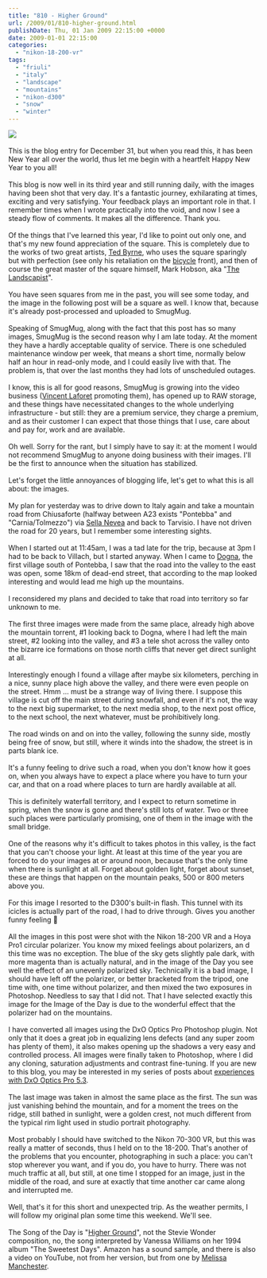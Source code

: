 ```yaml
---
title: "810 - Higher Ground"
url: /2009/01/810-higher-ground.html
publishDate: Thu, 01 Jan 2009 22:15:00 +0000
date: 2009-01-01 22:15:00
categories: 
  - "nikon-18-200-vr"
tags: 
  - "friuli"
  - "italy"
  - "landscape"
  - "mountains"
  - "nikon-d300"
  - "snow"
  - "winter"
---
```

<a href="https://d25zfm9zpd7gm5.cloudfront.net/1200x1200/2008/20081231_135214_ps.jpg" target="_blank"><img src="https://d25zfm9zpd7gm5.cloudfront.net/0600x0600/2008/20081231_135214_ps.jpg"/></a><br/><br/>This is the blog entry for December 31, but when you read this, it has been New Year all over the world, thus let me begin with a heartfelt Happy New Year to you all!<br/><br/>This blog is now well in its third year and still running daily, with the images having been shot that very day. It's a fantastic journey, exhilarating at times, exciting and very satisfying. Your feedback plays an important role in that. I remember times when I wrote practically into the void, and now I see a steady flow of comments. It makes all the difference. Thank you.<br/><br/>Of the things that I've learned this year, I'd like to point out only one, and that's my new found appreciation of the square. This is completely due to the works of two great artists, <a href="http://imagefiction.blogspot.com/" target="_blank">Ted Byrne</a>, who uses the square sparingly but with perfection (see only his retaliation on the <a href="http://imagefiction.blogspot.com/2008/12/merry-everyone.html" target="_blank">bicycle</a> front), and then of course the great master of the square himself, Mark Hobson, aka "<a href="http://landscapist.squarespace.com/" target="_blank">The Landscapist</a>".<br/><br/>You have seen squares from me in the past, you will see some today, and the image in the following post will be a square as well. I know that, because it's already post-processed and uploaded to SmugMug.<br/><br/><a href="https://d25zfm9zpd7gm5.cloudfront.net/1200x1200/2008/20081231_124455_ps.jpg" target="_blank"><img alt="" border="0" src="https://d25zfm9zpd7gm5.cloudfront.net/0150x0150/2008/20081231_124455_ps.jpg" style="margin: 10pt 0px 10px 0pt; float: right;"/></a> Speaking of SmugMug, along with the fact that this post has so many images, SmugMug is the second reason why I am late today. At the moment they have a hardly acceptable quality of service. There is one scheduled maintenance window per week, that means a short time, normally below half an hour in read-only mode, and I could easily live with that. The problem is, that over the last months they had lots of unscheduled outages.<br/><br/>I know, this is all for good reasons, SmugMug is growing into the video business (<a href="http://blog.vincentlaforet.com/" target="_blank">Vincent Laforet</a> promoting them), has opened up to RAW storage, and these things have necessitated changes to the whole underlying infrastructure - but still: they are a premium service, they charge a premium, and as their customer I can expect that those things that I use, care about and pay for, work and are available.<br/><br/>Oh well. Sorry for the rant, but I simply have to say it: at the moment I would not recommend SmugMug to anyone doing business with their images. I'll be the first to announce when the situation has stabilized.<br/><br/><a href="https://d25zfm9zpd7gm5.cloudfront.net/1200x1200/2008/20081231_124616_ps.jpg" target="_blank"><img alt="" border="0" src="https://d25zfm9zpd7gm5.cloudfront.net/0150x0150/2008/20081231_124616_ps.jpg" style="margin: 0pt 10px 0pt 0px; float: left;"/></a> Let's forget the little annoyances of blogging life, let's get to what this is all about: the images.<br/><br/>My plan for yesterday was to drive down to Italy again and take a mountain road from Chiusaforte (halfway between A23 exists "Pontebba" and "Carnia/Tolmezzo") via <a href="http://en.wikipedia.org/wiki/Sella_Nevea" target="_blank">Sella Nevea</a> and back to Tarvisio. I have not driven the road for 20 years, but I remember some interesting sights.<br/><br/><a href="https://d25zfm9zpd7gm5.cloudfront.net/1200x1200/2008/20081231_124355_ps.jpg" target="_blank"><img alt="" border="0" src="https://d25zfm9zpd7gm5.cloudfront.net/0150x0150/2008/20081231_124355_ps.jpg" style="margin: 10pt 0px 10px 0pt; float: right;"/></a> When I started out at 11:45am, I was a tad late for the trip, because at 3pm I had to be back to Villach, but I started anyway. When I came to <a href="http://maps.google.com/maps?f=q&amp;hl=en&amp;geocode=&amp;q=pontebba&amp;sll=48.209206,16.372778&amp;sspn=0.434711,0.837708&amp;g=Vienna,+Austria&amp;ie=UTF8&amp;ll=46.447202,13.320966&amp;spn=0.028091,0.052357&amp;t=h&amp;z=15" target="_blank">Dogna</a>, the first village south of Pontebba, I saw that the road into the valley to the east was open, some 18km of dead-end street, that according to the map looked interesting and would lead me high up the mountains.<br/><br/>I reconsidered my plans and decided to take that road into territory so far unknown to me.<br/><br/>The first three images were made from the same place, already high above the mountain torrent, #1 looking back to Dogna, where I had left the main street, #2 looking into the valley, and #3 a tele shot across the valley onto the bizarre ice formations on those north cliffs that never get direct sunlight at all.<br/><br/><a href="https://d25zfm9zpd7gm5.cloudfront.net/1200x1200/2008/20081231_125950_ps.jpg" target="_blank"><img alt="" border="0" src="https://d25zfm9zpd7gm5.cloudfront.net/0150x0150/2008/20081231_125950_ps.jpg" style="margin: 10pt 0px 10px 0pt; float: right;"/></a> Interestingly enough I found a village after maybe six kilometers, perching in a nice, sunny place high above the valley, and there were even people on the street. Hmm ... must be a strange way of living there. I suppose this village is cut off the main street during snowfall, and even if it's not, the way to the next big supermarket, to the next media shop, to the next post office, to the next school, the next whatever, must be prohibitively long.<br/><br/><a href="https://d25zfm9zpd7gm5.cloudfront.net/1200x1200/2008/20081231_131013_ps.jpg" target="_blank"><img alt="" border="0" src="https://d25zfm9zpd7gm5.cloudfront.net/0150x0150/2008/20081231_131013_ps.jpg" style="margin: 0pt 10px 0pt 0px; float: left;"/></a> The road winds on and on into the valley, following the sunny side, mostly being free of snow, but still, where it winds into the shadow, the street is in parts blank ice.<br/><br/><a href="https://d25zfm9zpd7gm5.cloudfront.net/1200x1200/2008/20081231_131921_ps.jpg" target="_blank"><img alt="" border="0" src="https://d25zfm9zpd7gm5.cloudfront.net/0150x0150/2008/20081231_131921_ps.jpg" style="margin: 10pt 0px 10px 0pt; float: right;"/></a> It's a funny feeling to drive such a road, when you don't know how it goes on, when you always have to expect a place where you have to turn your car, and that on a road where places to turn are hardly available at all.<br/><br/><a href="https://d25zfm9zpd7gm5.cloudfront.net/1200x1200/2008/20081231_134355_ps.jpg" target="_blank"><img alt="" border="0" src="https://d25zfm9zpd7gm5.cloudfront.net/0150x0150/2008/20081231_134355_ps.jpg" style="margin: 0pt 10px 0pt 0px; float: left;"/></a> This is definitely waterfall territory, and I expect to return sometime in spring, when the snow is gone and there's still lots of water. Two or three such places were particularly promising, one of them in the image with the small bridge.<br/><br/>One of the reasons why it's difficult to takes photos in this valley, is the fact that you can't choose your light. At least at this time of the year you are forced to do your images at or around noon, because that's the only time when there is sunlight at all. Forget about golden light, forget about sunset, these are things that happen on the mountain peaks, 500 or 800 meters above you.<br/><br/><a href="https://d25zfm9zpd7gm5.cloudfront.net/1200x1200/2008/20081231_140641_ps.jpg" target="_blank"><img alt="" border="0" src="https://d25zfm9zpd7gm5.cloudfront.net/0150x0150/2008/20081231_140641_ps.jpg" style="margin: 10pt 0px 10px 0pt; float: right;"/></a> For this image I resorted to the D300's built-in flash. This tunnel with its icicles is actually part of the road, I had to drive through. Gives you another funny feeling 🙂<br/><br/>All the images in this post were shot with the Nikon 18-200 VR and a Hoya Pro1 circular polarizer. You know my mixed feelings about polarizers, an
d this time was no exception. The blue of the sky gets slightly pale dark, with more magenta than is actually natural, and in the image of the Day you see well the effect of an unevenly polarized sky. Technically it is a bad image, I should have left off the polarizer, or better bracketed from the tripod, one time with, one time without polarizer, and then mixed the two exposures in Photoshop. Needless to say that I did not. That I have selected exactly this image for the Image of the Day is due to the wonderful effect that the polarizer had on the mountains.<br/><br/><a href="https://d25zfm9zpd7gm5.cloudfront.net/1200x1200/2008/20081231_141036_ps.jpg" target="_blank"><img alt="" border="0" src="https://d25zfm9zpd7gm5.cloudfront.net/0150x0150/2008/20081231_141036_ps.jpg" style="margin: 0pt 10px 0pt 0px; float: left;"/></a> I have converted all images using the DxO Optics Pro Photoshop plugin. Not only that it does a great job in equalizing lens defects (and any super zoom has plenty of them), it also makes opening up the shadows a very easy and controlled process. All images were finally taken to Photoshop, where I did any cloning, saturation adjustments and contrast fine-tuning. If you are new to this blog, you may be interested in my series of posts about <a href="/search/label/DxO%20Review" target="_blank">experiences with DxO Optics Pro 5.3</a>.<br/><br/><a href="https://d25zfm9zpd7gm5.cloudfront.net/1200x1200/2008/20081231_142856_ps.jpg" target="_blank"><img alt="" border="0" src="https://d25zfm9zpd7gm5.cloudfront.net/0150x0150/2008/20081231_142856_ps.jpg" style="margin: 10pt 0px 10px 0pt; float: right;"/></a> The last image was taken in almost the same place as the first. The sun was just vanishing behind the mountain, and for a moment the trees on the ridge, still bathed in sunlight, were a golden crest, not much different from the typical rim light used in studio portrait photography.<br/><br/> Most probably I should have switched to the Nikon 70-300 VR, but this was really a matter of seconds, thus I held on to the 18-200. That's another of the problems that you encounter, photographing in such a place: you can't stop wherever you want, and if you do, you have to hurry. There was not much traffic at all, but still, at one time I stopped for an image, just in the middle of the road, and sure at exactly that time another car came along and interrupted me.<br/><br/>Well, that's it for this short and unexpected trip. As the weather permits, I will follow my original plan some time this weekend. We'll see.<br/><br/>The Song of the Day is "<a href="http://www.lyricsmode.com/lyrics/v/vanessa_williams/higher_ground.html" target="_blank">Higher Ground</a>", not the Stevie Wonder composition, no, the song interpreted by Vanessa Williams on her 1994 album "The Sweetest Days". Amazon has a sound sample, and there is also a video on YouTube, not from her version, but from one by <a href="http://www.youtube.com/watch?v=YPtSfF5Ho34" target="_blank">Melissa Manchester</a>.
